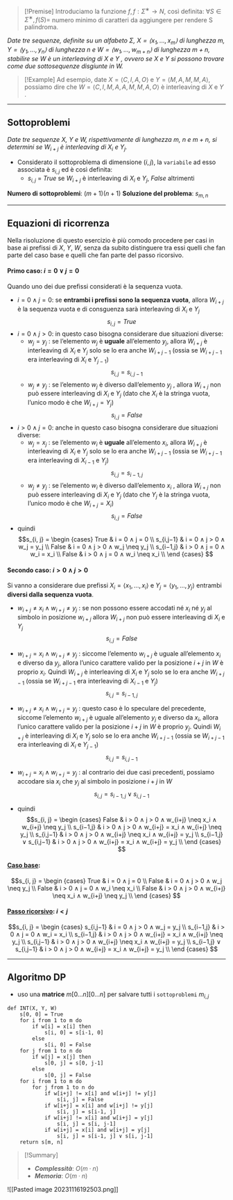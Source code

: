 
>[!Premise]
>Introduciamo la funzione $f, f : Σ^∗ → N$, così definita: 
>$∀S ∈ Σ^∗ , f(S) =$ numero minimo di caratteri da aggiungere per rendere S palindroma.

*Date tre sequenze, definite su un alfabeto $Σ$, $X = ⟨x_1, . . . , x_m⟩$ di lunghezza $m$, $Y = ⟨y_1, . . . , y_n⟩$ di lunghezza $n$ e $W = ⟨w_1, . . . , w_{m+n}⟩$ di lunghezza $m + n$, stabilire se $W$ è un interleaving di $X$ e $Y$ , ovvero se $X$ e $Y$ si possono trovare come due sottosequenze disgiunte in $W$.*

>[!Example]
>Ad esempio, date $X = ⟨C, I, A, O⟩$ e $Y = ⟨M, A, M, M, A⟩$, possiamo dire che $W = ⟨C, I, M, A, A, M, M, A, O⟩$ è interleaving di $X$ e $Y$ .

---
## Sottoproblemi

*Date tre sequenze $X$, $Y$ e $W$, rispettivamente di lunghezza $m$, $n$ e $m + n$, si determini se $W_{i+j}$ è interleaving di $X_i$ e $Y_j$.*

- Considerato il sottoproblema di dimensione $(i, j)$, la `variabile` ad esso associata è $s_{i,j}$ ed è così definita:
	- $s_{i,j}$ = $True$ se $W_{i+j}$ è interleaving di $X_i$ e $Y_j$, $False$ altrimenti

**Numero di sottoproblemi**: $(m+1)(n+1)$
**Soluzione del problema**: $s_{m, n}$

---
## Equazioni di ricorrenza

Nella risoluzione di questo esercizio è più comodo procedere per casi in base ai prefissi di $X$, $Y$, $W$, senza da subito distinguere tra essi quelli che fan parte del caso base e quelli che fan parte del passo ricorsivo.

#### Primo caso: $i = 0 ∨ j = 0$
Quando uno dei due prefissi considerati è la sequenza vuota.
- $i = 0 ∧ j = 0$: se **entrambi i prefissi sono la sequenza vuota**, allora $W_{i+j}$ è la sequenza vuota e di consguenza sarà interleaving di $X_i$ e $Y_j$ $$s_{i,j} = True$$
- $i = 0 ∧ j > 0$: in questo caso bisogna considerare due situazioni diverse:
	- $w_j = y_j$ : se l’elemento $w_j$ è **uguale** all’elemento $y_j$, allora $W_{i+j}$ è interleaving di $X_i$ e $Y_j$ solo se lo era anche $W_{i+j−1}$ (ossia se $W_{i+j−1}$ era interleaving di $X_i$ e $Y_{j−1}$)$$s_{i,j} = s_{i,j−1}$$
	- $w_j \neq y_j$ : se l’elemento $w_j$ è diverso dall’elemento $y_j$ , allora $W_{i+j}$ non può essere interleaving di $X_i$ e $Y_j$ (dato che $X_i$ è la stringa vuota, l’unico modo è che $W_{i+j} = Y_j$) $$s_{i,j} = False$$
- $i > 0 ∧ j = 0$: anche in questo caso bisogna considerare due situazioni diverse:
	- $w_j = x_j$ : se l’elemento $w_i$ è **uguale** all’elemento $x_i$, allora $W_{i+j}$ è interleaving di $X_i$ e $Y_j$ solo se lo era anche $W_{i+j−1}$ (ossia se $W_{i+j−1}$ era interleaving di $X_{i-1}$ e $Y_j$)$$s_{i,j} = s_{i-1,j}$$
	- $w_j \neq y_j$ : se l’elemento $w_i$ è diverso dall’elemento $x_i$ , allora $W_{i+j}$ non può essere interleaving di $X_i$ e $Y_j$ (dato che $Y_j$ è la stringa vuota, l’unico modo è che $W_{i+j} = X_i$) $$s_{i,j} = False$$
- quindi 
$$s_{i, j} = 
\begin {cases}
True & i = 0 ∧ j = 0 \\
s_{i,j−1} & i = 0 ∧ j > 0 ∧ w_j = y_j \\
False & i = 0 ∧ j > 0 ∧ w_j \neq y_j \\
s_{i−1,j} & i > 0 ∧ j = 0 ∧ w_i = x_i \\
False & i > 0 ∧ j = 0 ∧ w_i \neq x_i \\
\end {cases}
$$

#### Secondo caso: $i > 0 \land j > 0$
Si vanno a considerare due prefissi $X_i = ⟨x_1, . . . , x_i⟩$ e $Y_j = ⟨y_1, . . . , y_j ⟩$ entrambi **diversi dalla sequenza vuota**.

- $w_{i+j} \neq x_i ∧ w_{i+j} \neq y_j$ : se non possono essere accodati né $x_i$ né $y_j$ al simbolo in posizione $w_{i+j}$ allora $W_{i+j}$ non può essere interleaving di $X_i$ e $Y_j$ $$s_{i,j} = False$$
- $w_{i+j} = x_i ∧ w_{i+j} \neq y_j$ : siccome l’elemento $w_{i+j}$ è uguale all’elemento $x_i$ e diverso da $y_j$, allora l’unico carattere valido per la posizione $i + j$ in $W$ è proprio $x_i$. Quindi $W_{i+j}$ è interleaving di $X_i$ e $Y_j$ solo se lo era anche $W_{i+j−1}$ (ossia se $W_{i+j−1}$ era interleaving di $X_{i−1}$ e $Y_j$) $$s_{i,j} = s_{i−1,j}$$
- $w_{i+j} \neq x_i ∧ w_{i+j} = y_j$ : questo caso è lo speculare del precedente, siccome l’elemento $w_{i+j}$ è uguale all’elemento $y_j$ e diverso da $x_i$, allora l’unico carattere valido per la posizione $i + j$ in $W$ è proprio $y_j$. Quindi $W_{i+j}$ è interleaving di $X_i$ e $Y_j$ solo se lo era anche $W_{i+j−1}$ (ossia se $W_{i+j−1}$ era interleaving di $X_i$ e $Y_{j−1}$) $$s_{i,j} = s_{i,j−1}$$
- $w_{i+j} = x_{i} ∧ w_{i+j} = y_{j}$ : al contrario dei due casi precedenti, possiamo accodare sia $x_i$ che $y_j$ al simbolo in posizione $i + j$ in $W$ $$s_{i,j} = s_{i−1,j} ∨ s_{i,j−1}$$

- quindi 
$$s_{i, j} = 
\begin {cases}
False & i > 0 ∧ j > 0 ∧ w_{i+j} \neq x_i ∧ w_{i+j} \neq y_j \\
s_{i−1,j} & i > 0 ∧ j > 0 ∧ w_{i+j} = x_i ∧ w_{i+j} \neq y_j \\
s_{i,j−1} & i > 0 ∧ j > 0 ∧ w_{i+j} \neq x_i ∧ w_{i+j} = y_j \\
s_{i−1,j} ∨ s_{i,j−1} & i > 0 ∧ j > 0 ∧ w_{i+j} = x_i ∧ w_{i+j} = y_j \\
\end {cases}
$$

#### <u>**Caso base**</u>:

$$s_{i, j} = 
\begin {cases}
True & i = 0 ∧ j = 0 \\
False & i = 0 ∧ j > 0 ∧ w_j \neq y_j \\
False & i > 0 ∧ j = 0 ∧ w_i \neq x_i \\
False & i > 0 ∧ j > 0 ∧ w_{i+j} \neq x_i ∧ w_{i+j} \neq y_j \\
\end {cases}
$$

#### <u>**Passo ricorsivo**</u>: $i < j$

$$s_{i, j} = 
\begin {cases}
s_{i,j−1} & i = 0 ∧ j > 0 ∧ w_j = y_j \\
s_{i−1,j} & i > 0 ∧ j = 0 ∧ w_i = x_i \\
s_{i−1,j} & i > 0 ∧ j > 0 ∧ w_{i+j} = x_i ∧ w_{i+j} \neq y_j \\
s_{i,j−1} & i > 0 ∧ j > 0 ∧ w_{i+j} \neq x_i ∧ w_{i+j} = y_j \\
s_{i−1,j} ∨ s_{i,j−1} & i > 0 ∧ j > 0 ∧ w_{i+j} = x_i ∧ w_{i+j} = y_j \\
\end {cases}
$$

---
## Algoritmo DP

- uso una **matrice** $m[0...n][0...n]$ per salvare tutti i `sottoproblemi` $m_{i, j}$

``` Pseudocodice TI:"INT" "FOLD"
def INT(X, Y, W) 
	s[0, 0] = True
	for i from 1 to m do
		if w[i] = x[i] then
			s[i, 0] = s[i-1, 0]
		else
			s[i, 0] = False
	for j from 1 to n do
		if w[j] = x[j] then
			s[0, j] = s[0, j-1]
		else
			s[0, j] = False
	for i from 1 to m do
		for j from 1 to n do
			if w[i+j] != x[i] and w[i+j] != y[j]
				s[i, j] = False
			if w[i+j] = x[i] and w[i+j] != y[j]
				s[i, j] = s[i-1, j]
			if w[i+j] != x[i] and w[i+j] = y[j]
				s[i, j] = s[i, j-1]
			if w[i+j] = x[i] and w[i+j] = y[j]
				s[i, j] = s[i-1, j] ∨ s[i, j-1]
	return s[m, n]
```

> [!Summary]
> - ***Complessità***: $O(m·n)$
> - ***Memoria***: $O(m·n)$

![[Pasted image 20231116192503.png]]